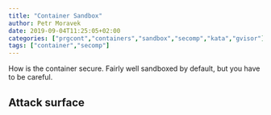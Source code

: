 ```yaml
---
title: "Container Sandbox"
author: Petr Moravek
date: 2019-09-04T11:25:05+02:00
categories: ["prgcont","containers","sandbox","secomp","kata","gvisor"]
tags: ["container","secomp"]
---
```


How is the container secure. Fairly well sandboxed by default, but you have to be careful.

<!--more-->

## Attack surface

